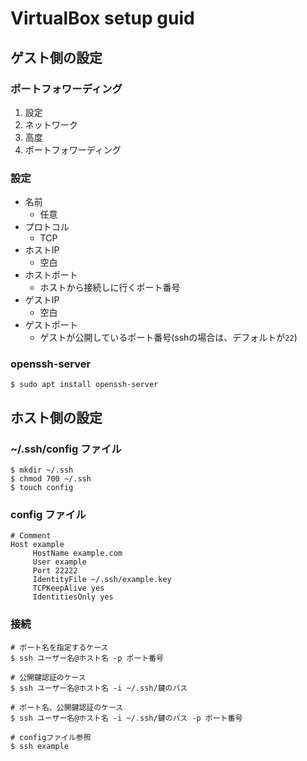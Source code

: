 # VirtualBox setup guid

## ゲスト側の設定
### ポートフォワーディング
1. 設定
1. ネットワーク
1. 高度
1. ポートフォワーディング
### 設定
* 名前
  * 任意
* プロトコル
  * TCP
* ホストIP
  * 空白
* ホストポート
  * ホストから接続しに行くポート番号
* ゲストIP
  * 空白
* ゲストポート
  * ゲストが公開しているポート番号(sshの場合は、デフォルトが`22`)
### openssh-server
```
$ sudo apt install openssh-server
```

## ホスト側の設定
### ~/.ssh/config ファイル
```
$ mkdir ~/.ssh
$ chmod 700 ~/.ssh
$ touch config
```
### config ファイル
```
# Comment
Host example
     HostName example.com
     User example
     Port 22222
     IdentityFile ~/.ssh/example.key
     TCPKeepAlive yes
     IdentitiesOnly yes
```
### 接続
```
# ポート名を指定するケース
$ ssh ユーザー名@ホスト名 -p ポート番号

# 公開鍵認証のケース
$ ssh ユーザー名@ホスト名 -i ~/.ssh/鍵のパス

# ポート名、公開鍵認証のケース
$ ssh ユーザー名@ホスト名 -i ~/.ssh/鍵のパス -p ポート番号

# configファイル参照
$ ssh example
```
